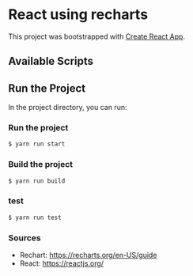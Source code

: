 # React using recharts

This project was bootstrapped with [Create React App](https://github.com/facebook/create-react-app).

## Available Scripts

## Run the Project

In the project directory, you can run:

### Run the project

```sh
$ yarn run start
```

### Build the project

```sh
$ yarn run build
```

### test

```sh
$ yarn run test
```

### Sources

- Rechart: https://recharts.org/en-US/guide
- React: https://reactjs.org/
